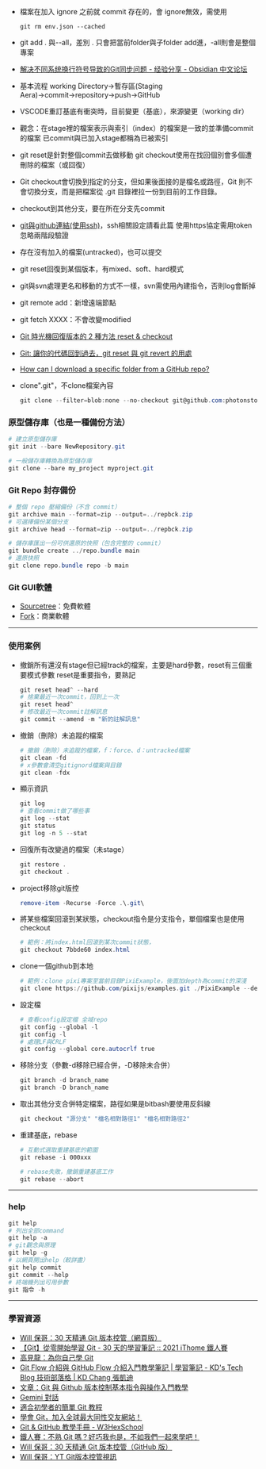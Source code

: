 - 檔案在加入 ignore 之前就 commit 存在的，會 ignore無效，需使用
  ```shellscript
  git rm env.json --cached
  ```
- git add . 與--all，差別 . 只會把當前folder與子folder add進，-all則會是整個專案
- [解决不同系统换行符号导致的Git同步问题 - 经验分享 - Obsidian 中文论坛](https://forum-zh.obsidian.md/t/topic/43203/1)
- 基本流程
working Directory→暫存區(Staging Aera)→commit→repository→push→GitHub
- VSCODE重訂基底有衝突時，目前變更（基底），來源變更（working dir）
- 觀念：在stage裡的檔案表示與索引（index）的檔案是一致的並準備commit的檔案
	已commit與已加入stage都稱為已被索引

- git reset是針對整個commit去做移動
git checkout使用在找回個別會多個遭刪除的檔案（或回復）
- Git checkout會切換到指定的分支，但如果後面接的是檔名或路徑，Git 則不會切換分支，而是把檔案從 .git 目錄裡拉一份到目前的工作目錄。
- checkout到其他分支，要在所在分支先commit
- [git與github連結(使用ssh)](https://docs.github.com/en/authentication/connecting-to-github-with-ssh/about-ssh)，ssh相關設定請看此篇
	使用https協定需用token忽略兩階段驗證    
- 存在沒有加入的檔案(untracked)，也可以提交
- git reset回復到某個版本，有mixed、soft、hard模式
- git與svn處理更名和移動的方式不一樣，svn需使用內建指令，否則log會斷掉
- git remote add：新增遠端節點
- git fetch XXXX：不會改變modified
- [Git 時光機回復版本的 2 種方法 reset & checkout](https://www.maxlist.xyz/2020/05/03/git-reset-checkout/)
- [Git: 讓你的代碼回到過去，git reset 與 git revert 的用處](https://roykwokcode.medium.com/%E8%AE%93%E4%BD%A0%E7%9A%84%E4%BB%A3%E7%A2%BC%E5%9B%9E%E5%88%B0%E9%81%8E%E5%8E%BB-git-reset-%E8%88%87-git-revert-%E7%9A%84%E7%94%A8%E8%99%95-6ba4b7545690)
- [How can I download a specific folder from a GitHub repo?](https://github.community/t/how-can-i-download-a-specific-folder-from-a-github-repo/278/1)
- clone".git"，不clone檔案內容
	```Powershell
	git clone --filter=blob:none --no-checkout git@github.com:photonstorm/phaser3-examples.git ./
	```

### 原型儲存庫（也是一種備份方法）

```Powershell
# 建立原型儲存庫
git init --bare NewRepository.git

# 一般儲存庫轉換為原型儲存庫
git clone --bare my_project myproject.git
```

### Git Repo 封存備份

```Powershell
# 整個 repo 壓縮備份（不含 commit）
git archive main --format=zip --output=../repbck.zip
# 可選擇備份某個分支
git archive head --format=zip --output=../repbck.zip

# 儲存庫匯出一份可供還原的快照（包含完整的 commit）
git bundle create ../repo.bundle main
# 還原快照
git clone repo.bundle repo -b main
```
### Git GUI軟體

- [Sourcetree](https://www.sourcetreeapp.com/)：免費軟體
- [Fork](https://git-fork.com/)：商業軟體

---

### 使用案例

- 撤銷所有還沒有stage但已經track的檔案，主要是hard參數，reset有三個重要模式參數
	reset是重要指令，要熟記
	```Powershell
    git reset head^ --hard
    # 捨棄最近一次commit，回到上一次
    git reset head^
    # 修改最近一次commit註解訊息
    git commit --amend -m "新的註解訊息"
	```

- 撤銷（刪除）未追蹤的檔案
    
    ```powershell
    # 撤銷（刪除）未追蹤的檔案，f：force、d：untracked檔案
    git clean -fd
    # x參數會清空gitignord檔案與目錄
    git clean -fdx
    ```
    

- 顯示資訊
    
    ```powershell
    git log
    # 查看commit做了哪些事
    git log --stat
    git status
    git log -n 5 --stat
    ```
    
- 回復所有改變過的檔案（未stage）
    
    ```powershell
    git restore .
    git checkout .
    ```
    
- project移除git版控
    
    ```powershell
    remove-item -Recurse -Force .\.git\
    ```
    
- 將某些檔案回滾到某狀態，checkout指令是分支指令，單個檔案也是使用checkout
    
    ```powershell
    # 範例：將index.html回滾到某次commit狀態，
    git checkout 7bbde60 index.html
    ```
    
- clone一個github到本地
    
    ```powershell
    # 範例：clone pixi專案至當前目錄PixiExample，後面加depth為commit的深淺
    git clone https://github.com/pixijs/examples.git ./PixiExample --depth 1
    ```
    
- 設定檔
    
    ```powershell
    # 查看config設定檔 全域repo
    git config --global -l
    git config -l
    # 處理LF與CRLF
    git config --global core.autocrlf true
    ```
    
- 移除分支（參數-d移除已經合併，-D移除未合併）
    
    ```powershell
    git branch -d branch_name
    git branch -D branch_name
    ```
    
- 取出其他分支合併特定檔案，路徑如果是bitbash要使用反斜線
    
    ```powershell
    git checkout "源分支" "檔名相對路徑1" "檔名相對路徑2"
    ```
    
- 重建基底，rebase
    
    ```powershell
    # 互動式選取重建基底的範圍
    git rebase -i 000xxx
    
    # rebase失敗，撤銷重建基底工作
    git rebase --abort
    ```
    

---

### help

```powershell
git help
# 列出全部command
git help -a
# git觀念與原理
git help -g
# 以網頁開出help（較詳盡）
git help commit
git commit --help
# 終端機列出可用參數
git 指令 -h
```

---

### 學習資源

- [Will 保哥：30 天精通 Git 版本控管（網頁版）](https://doggy8088.github.io/Learn-Git-in-30-days/)
- [【Git】從零開始學習 Git - 30 天的學習筆記 :: 2021 iThome 鐵人賽](https://ithelp.ithome.com.tw/users/20141010/ironman/4499)
- [高見龍：為你自己學 Git](https://gitbook.tw/)
- [Git Flow 介紹與 GitHub Flow 介紹入門教學筆記 | 學習筆記 - KD's Tech Blog 技術部落格 | KD Chang 張凱迪](https://tech.kdchang.net/2024/12/04/learning-notes-git-flow-github-flow-intro-tutorial/)
- [文章：Git 與 Github 版本控制基本指令與操作入門教學](https://blog.techbridge.cc/2018/01/17/learning-programming-and-coding-with-python-git-and-github-tutorial/)
- [Gemini 對話](https://gemini.google.com/app/db6f955a27eacc99)
- [適合初學者的簡單 Git 教程](https://nulab.com/zh-tw/learn/software-development/git-tutorial/)
- [學會 Git，加入全球最大同性交友網站！](https://kopu.chat/coding/#git)
- [Git & GitHub 教學手冊 - W3HexSchool](https://w3c.hexschool.com/git/7ca21e02)
- [鐵人賽：不熟 Git 嗎？好巧我也是，不如我們一起來學吧！](https://ithelp.ithome.com.tw/users/20162483/ironman/6374)
- [Will 保哥：30 天精通 Git 版本控管（GitHub 版）](https://github.com/doggy8088/Learn-Git-in-30-days)
- [Will 保哥：YT Git版本控管視訊](https://www.youtube.com/watch?v=E_Nd0anNI6M&list=PL_dAxk7-NoFvcn8NRVgvwX1aLh_LrGpG0)
